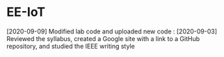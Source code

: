 # EE-IoT

[2020-09-09] Modified lab code and uploaded new code
:
[2020-09-03] Reviewed the syllabus, created a Google site with a link to a GitHub repository, and studied the IEEE writing style
